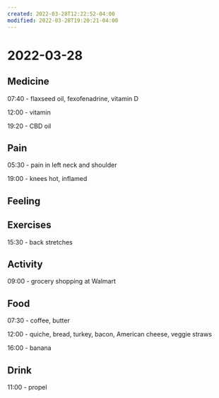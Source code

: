 ```yaml
---
created: 2022-03-28T12:22:52-04:00
modified: 2022-03-28T19:20:21-04:00
---
```


# 2022-03-28

## Medicine

07:40 - flaxseed oil, fexofenadrine, vitamin D

12:00 - vitamin

19:20 - CBD oil


## Pain

05:30 - pain in left neck and shoulder

19:00 - knees hot, inflamed


## Feeling


## Exercises

15:30 - back stretches


## Activity

09:00 - grocery shopping at Walmart


## Food

07:30 - coffee, butter

12:00 - quiche, bread, turkey, bacon, American cheese, veggie straws

16:00 - banana


## Drink

11:00 - propel
